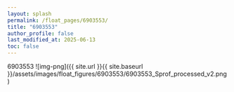 ```yaml
---
layout: splash
permalink: /float_pages/6903553/
title: "6903553"
author_profile: false
last_modified_at: 2025-06-13
toc: false
---
```

 
6903553
![img-png]({{ site.url }}{{ site.baseurl }}/assets/images/float_figures/6903553/6903553_Sprof_processed_v2.png)